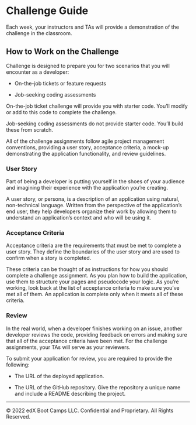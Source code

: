 
# Challenge Guide

Each week, your instructors and TAs will provide a demonstration of the challenge in the classroom.

## How to Work on the Challenge

Challenge is designed to prepare you for two scenarios that you will encounter as a developer:

* On-the-job tickets or feature requests

* Job-seeking coding assessments

On-the-job ticket challenge will provide you with starter code. You’ll modify or add to this code to complete the challenge.

Job-seeking coding assessments do not provide starter code. You’ll build these from scratch.

All of the challenge assignments follow agile project management conventions, providing a user story, acceptance criteria, a mock-up demonstrating the application functionality, and review guidelines. 

### User Story

Part of being a developer is putting yourself in the shoes of your audience and imagining their experience with the application you’re creating. 

A user story, or persona, is a description of an application using natural, non-technical language. Written from the perspective of the application’s end user, they help developers organize their work by allowing them to understand an application’s context and who will be using it.

### Acceptance Criteria 

Acceptance criteria are the requirements that must be met to complete a user story. They define the boundaries of the user story and are used to confirm when a story is completed.

These criteria can be thought of as instructions for how you should complete a challenge assignment. As you plan how to build the application, use them to structure your pages and pseudocode your logic. As you’re working, look back at the list of acceptance criteria to make sure you’ve met all of them. An application is complete only when it meets all of these criteria.

### Review

In the real world, when a developer finishes working on an issue, another developer reviews the code, providing feedback on errors and making sure that all of the acceptance criteria have been met. For the challenge assignments, your TAs will serve as your reviewers.

To submit your application for review, you are required to provide the following:

* The URL of the deployed application.

* The URL of the GitHub repository. Give the repository a unique name and include a README describing the project.

---
© 2022 edX Boot Camps LLC. Confidential and Proprietary. All Rights Reserved.
